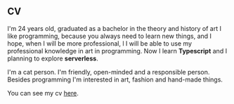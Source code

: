 ## CV
I'm 24 years old, graduated as a bachelor in the theory and history of art I like programming, 
because you always need to learn new things, and I hope, when I will be more professional, 
l I will be able to use my professional knowledge in art in programming. 
Now I learn <strong>Typescript</strong> and I planning to explore <strong>serverless</strong>. 

 I'm a cat person. I'm friendly, open-minded and a responsible person. 
Besides programming I'm interested in art, fashion and hand-made things.

You can see my cv [here](http://alisa-maltseva.surge.sh/).
